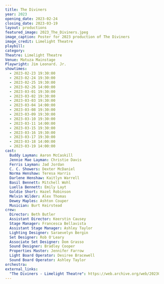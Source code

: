 ```yaml
---
title: The Diviners
year: 2023
opening_date: 2023-02-24
closing_date: 2023-03-19
layout: productions
featured_image: 2023_The_Diviners.jpeg
image_caption: Poster for 2023 production of The Diviners
image_credit: Limelight Theatre
playbill: 
category: 
Theatre: Limelight Theatre
Venue: Matuza Mainstage
Playwright: Jim Leonard. Jr.
showtimes: 
  - 2023-02-23 19:30:00
  - 2023-02-24 19:30:00
  - 2023-02-25 19:30:00
  - 2023-02-26 14:00:00
  - 2023-03-01 19:30:00
  - 2023-03-02 19:30:00
  - 2023-03-03 19:30:00
  - 2023-03-04 14:00:00
  - 2023-03-08 19:30:00
  - 2023-03-09 19:30:00
  - 2023-03-10 19:30:00
  - 2023-03-11 14:00:00
  - 2023-03-15 19:30:00
  - 2023-03-16 19:30:00
  - 2023-03-17 19:30:00
  - 2023-03-18 14:00:00
  - 2023-03-19 14:00:00
cast:
  Buddy Layman: Aaron McCaskill
  Jennie Mae Layman: Christie Davis
  Ferris Layman: Jad Jordan
  C. C. Showers: Dexter McDaniel
  Norma Henshaw: Teresa Harris
  Darlene Henshaw: Kaitlyn Warrell
  Basil Bennett: Mitchell Wohl
  Luella Bennett: Emily Layt
  Goldie Short: Hazel Robinson
  Melvin Wilder: Alex Thomas
  Dewey Maples: Ashton Couper
  Musician: Burt Keirstead
crew:
  Director: Beth Butler
  Assistant Director: Keerstin Causey
  Stage Manager: Francesca Bellavista
  Assistant Stage Manager: Ashley Taylor
  Lighting Designer: Saraevelyn Bergin
  Set Designer: Rob O'Leary
  Associate Set Designer: Dom Grasso
  Sound Designer: Bradley Cooper
  Properties Master: Jennifer Farrow
  Light Board Operator: Desiree Bracewell
  Sound Board Operator: Ashley Taylor
orchestra:
external_links: 
  "The Diviners - Limelight Theatre": https://web.archive.org/web/20230518165957/https://www.limelight-theatre.org/shows/the-diviners
---
```

